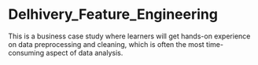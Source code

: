 # Delhivery_Feature_Engineering
This is a business case study where learners will get hands-on experience on data preprocessing and cleaning, which is often the most time-consuming aspect of data analysis.
